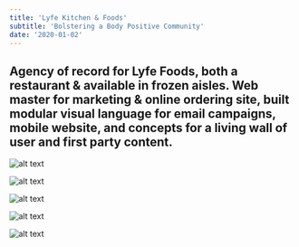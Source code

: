 ```yaml
---
title: 'Lyfe Kitchen & Foods'
subtitle: 'Bolstering a Body Positive Community'
date: '2020-01-02'
---
```


Agency of record for Lyfe Foods, both a restaurant & available in frozen aisles. Web master for marketing & online ordering site, built modular visual language for email campaigns, mobile website, and concepts for a living wall of user and first party content.
-


![alt text](/images/lyfe/lyfe-10.jpeg "Animation wires")

![alt text](/images/lyfe/lyfe-20.png "Wall of content ideation")

![alt text](/images/lyfe/lyfe-30.jpeg "Multi modal content strategy")

![alt text](/images/lyfe/lyfe-40.png "Mobile web menu, blog, email")

![alt text](/images/lyfe/lyfe-50.png "Skinning a web ordering ui")
